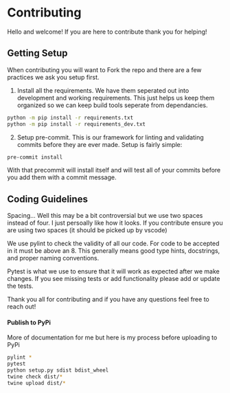 # Contributing

Hello and welcome! If you are here to contribute thank you for helping!

## Getting Setup

When contributing you will want to Fork the repo and there are a few practices we ask you setup first.

1. Install all the requirements. We have them seperated out into development and working requirements. This just helps us keep them organized so we can keep build tools seperate from dependancies.
```bash
python -m pip install -r requirements.txt
python -m pip install -r requirements_dev.txt
```

2. Setup pre-commit. This is our framework for linting and validating commits before they are ever made. Setup is fairly simple:

```bash
pre-commit install
```

With that precommit will install itself and will test all of your commits before you add them with a commit message.


## Coding Guidelines

Spacing... Well this may be a bit controversial but we use two spaces instead of four. I just persoally like how it looks. If you contribute ensure you are using two spaces (it should be picked up by vscode)

We use pylint to check the validity of all our code. For code to be accepted in it must be above an 8. This generally means good type hints, docstrings, and proper naming conventions.

Pytest is what we use to ensure that it will work as expected after we make changes. If you see missing tests or add functionality please add or update the tests.

Thank you all for contributing and if you have any questions feel free to reach out!

#### Publish to PyPi

More of documentation for me but here is my process before uploading to PyPi
```bash
pylint *
pytest
python setup.py sdist bdist_wheel
twine check dist/*
twine upload dist/*
```
